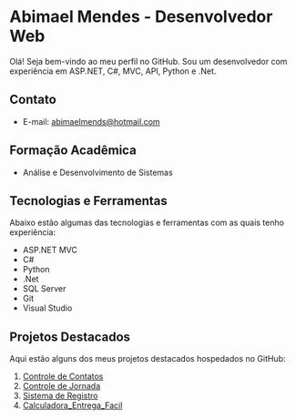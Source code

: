 # Abimael Mendes - Desenvolvedor Web

Olá! Seja bem-vindo ao meu perfil no GitHub. Sou um desenvolvedor com experiência em ASP.NET, C#, MVC, API, Python e .Net. 

## Contato

- E-mail: abimaelmends@hotmail.com

## Formação Acadêmica

- Análise e Desenvolvimento de Sistemas

## Tecnologias e Ferramentas

Abaixo estão algumas das tecnologias e ferramentas com as quais tenho experiência:

- ASP.NET MVC
- C#
- Python
- .Net
- SQL Server
- Git
- Visual Studio

## Projetos Destacados

Aqui estão alguns dos meus projetos destacados hospedados no GitHub:

1. [Controle de Contatos](https://github.com/abimaeldcm/ControleDeContatos)
2. [Controle de Jornada](https://github.com/abimaeldcm/SistemaDePonto)
3. [Sistema de Registro](https://github.com/abimaeldcm/SalesWebMVCC)
4. [Calculadora_Entrega_Facil ](https://github.com/abimaeldcm/Calculadora_Entrega_Facil)

<!---
abimaeldcm/abimaeldcm is a ✨ special ✨ repository because its `README.md` (this file) appears on your GitHub profile.
You can click the Preview link to take a look at your changes.
--->
